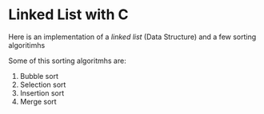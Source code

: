 # Linked List with C

Here is an implementation of a *linked list* (Data Structure) and a few sorting algoritimhs

Some of this sorting algoritmhs are:
1. Bubble sort
2. Selection sort
3. Insertion sort
4. Merge sort